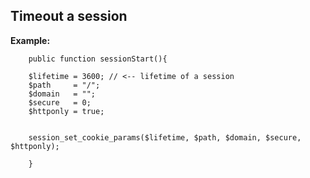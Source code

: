 
Timeout a session
-------

**Example:**



		public function sessionStart(){

		$lifetime = 3600; // <-- lifetime of a session
		$path     = "/";
		$domain   = "";
		$secure   = 0;
		$httponly = true; 


		session_set_cookie_params($lifetime, $path, $domain, $secure, $httponly);

		}



	